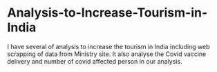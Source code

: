 # Analysis-to-Increase-Tourism-in-India
I have several of analysis to increase the tourism in India including web scrapping of  data from Ministry site. It also analyse the Covid vaccine delivery and number of covid affected person in our analysis.
